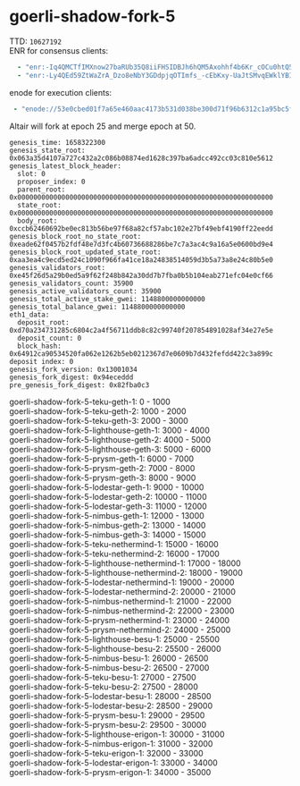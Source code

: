# goerli-shadow-fork-5
TTD: `10627192`  
ENR for consensus clients:
```yaml
  - "enr:-Iq4QMCTfIMXnow27baRUb35Q8iiFHSIDBJh6hQM5Axohhf4b6Kr_cOCu0htQ5WvVqKvFgY28893DHAg8gnBAXsAVqmGAX53x8JggmlkgnY0gmlwhLKAlv6Jc2VjcDI1NmsxoQK6S-Cii_KmfFdUJL2TANL3ksaKUnNXvTCv1tLwXs0QgIN1ZHCCIyk"
  - "enr:-Ly4QEd59ZtWaZrA_Dzo8eNbY3GDdpjqOTImfs_-cEbKxy-UaJtSMvqEWklYBIgeXXZgFCIoln8uec_mzITjWZILwp4Bh2F0dG5ldHOIAAAAAAAAAACEZXRoMpCU7O3dIQAQNBkAAAAAAAAAgmlkgnY0gmlwhIZ6NKmJc2VjcDI1NmsxoQMff_jQwrqKMxIDyWrs-senaz9saY0y1UbzWxn8NA8UNYhzeW5jbmV0cwCDdGNwgiMog3VkcIIjKA"
```

enode for execution clients:
```yaml
 - "enode://53e0cbed01f7a65e460aac4173b531d038be300d71f96b6312c1a95bc5f980eaeba4638720cc896bb9bde4fb3d711ab1a1abe97b2f67061e84152e9ba58bf106@134.122.52.169:30303"
```

Altair will fork at epoch 25 and merge epoch at 50.

```
genesis_time: 1658322300
genesis_state_root: 0x063a35d4107a727c432a2c086b08874ed1628c397ba6adcc492cc03c810e5612
genesis_latest_block_header:
  slot: 0
  proposer_index: 0
  parent_root: 0x0000000000000000000000000000000000000000000000000000000000000000
  state_root: 0x0000000000000000000000000000000000000000000000000000000000000000
  body_root: 0xccb62460692be0ec813b56be97f68a82cf57abc102e27bf49ebf4190ff22eedd
genesis_block_root_no_state_root: 0xeade62f0457b2fdf48e7d3fc4b60736688286be7c7a3ac4c9a16a5e0600bd9e4
genesis_block_root_updated_state_root: 0xaa3ea4c9ecd5ed24c1090f966fa41ce18a24838514059d3b5a73a8e24c80b5e0
genesis_validators_root: 0xe45f26d5a29b0ed5a9f62f248b842a30dd7b7fba0b5b104eab271efc04e0cf66
genesis_validators_count: 35900
genesis_active_validators_count: 35900
genesis_total_active_stake_gwei: 1148800000000000
genesis_total_balance_gwei: 1148800000000000
eth1_data:
  deposit_root: 0xd70a234731285c6804c2a4f56711ddb8c82c99740f207854891028af34e27e5e
  deposit_count: 0
  block_hash: 0x64912ca90534520fa062e1262b5eb0212367d7e0609b7d432fefdd422c3a899c
deposit index: 0
genesis_fork_version: 0x13001034
genesis_fork_digest: 0x94eceddd
pre_genesis_fork_digest: 0x82fba0c3
```

goerli-shadow-fork-5-teku-geth-1: 0 - 1000  
goerli-shadow-fork-5-teku-geth-2: 1000 - 2000  
goerli-shadow-fork-5-teku-geth-3: 2000 - 3000  
goerli-shadow-fork-5-lighthouse-geth-1: 3000 - 4000  
goerli-shadow-fork-5-lighthouse-geth-2: 4000 - 5000  
goerli-shadow-fork-5-lighthouse-geth-3: 5000 - 6000  
goerli-shadow-fork-5-prysm-geth-1: 6000 - 7000  
goerli-shadow-fork-5-prysm-geth-2: 7000 - 8000  
goerli-shadow-fork-5-prysm-geth-3: 8000 - 9000  
goerli-shadow-fork-5-lodestar-geth-1: 9000 - 10000  
goerli-shadow-fork-5-lodestar-geth-2: 10000 - 11000  
goerli-shadow-fork-5-lodestar-geth-3: 11000 - 12000  
goerli-shadow-fork-5-nimbus-geth-1: 12000 - 13000  
goerli-shadow-fork-5-nimbus-geth-2: 13000 - 14000  
goerli-shadow-fork-5-nimbus-geth-3: 14000 - 15000  
goerli-shadow-fork-5-teku-nethermind-1: 15000 - 16000  
goerli-shadow-fork-5-teku-nethermind-2: 16000 - 17000  
goerli-shadow-fork-5-lighthouse-nethermind-1: 17000 - 18000  
goerli-shadow-fork-5-lighthouse-nethermind-2: 18000 - 19000  
goerli-shadow-fork-5-lodestar-nethermind-1: 19000 - 20000  
goerli-shadow-fork-5-lodestar-nethermind-2: 20000 - 21000  
goerli-shadow-fork-5-nimbus-nethermind-1: 21000 - 22000  
goerli-shadow-fork-5-nimbus-nethermind-2: 22000 - 23000  
goerli-shadow-fork-5-prysm-nethermind-1: 23000 - 24000  
goerli-shadow-fork-5-prysm-nethermind-2: 24000 - 25000  
goerli-shadow-fork-5-lighthouse-besu-1: 25000 - 25500  
goerli-shadow-fork-5-lighthouse-besu-2: 25500 - 26000  
goerli-shadow-fork-5-nimbus-besu-1: 26000 - 26500  
goerli-shadow-fork-5-nimbus-besu-2: 26500 - 27000  
goerli-shadow-fork-5-teku-besu-1: 27000 - 27500  
goerli-shadow-fork-5-teku-besu-2: 27500 - 28000  
goerli-shadow-fork-5-lodestar-besu-1: 28000 - 28500  
goerli-shadow-fork-5-lodestar-besu-2: 28500 - 29000  
goerli-shadow-fork-5-prysm-besu-1: 29000 - 29500  
goerli-shadow-fork-5-prysm-besu-2: 29500 - 30000  
goerli-shadow-fork-5-lighthouse-erigon-1: 30000 - 31000  
goerli-shadow-fork-5-nimbus-erigon-1: 31000 - 32000  
goerli-shadow-fork-5-teku-erigon-1: 32000 - 33000  
goerli-shadow-fork-5-lodestar-erigon-1: 33000 - 34000  
goerli-shadow-fork-5-prysm-erigon-1: 34000 - 35000  
